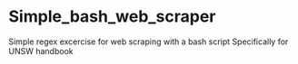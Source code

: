 # Simple_bash_web_scraper
Simple regex excercise for web scraping with a bash script
Specifically for UNSW handbook
